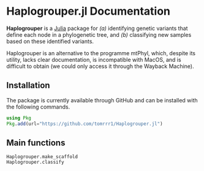 # Haplogrouper.jl Documentation

**Haplogrouper** is a [Julia](http://www.julialang.org) package for *(a)* identifying genetic variants that define each node in a phylogenetic tree, and *(b)* classifying new samples based on these identified variants.

Haplogrouper is an alternative to the programme mtPhyl, which, despite its utility, lacks clear documentation, is incompatible with MacOS, and is difficult to obtain (we could only access it through the Wayback Machine).

## Installation

The package is currently available through GitHub and can be installed with the following commands.

```julia
using Pkg
Pkg.add(url="https://github.com/tomrrr1/Haplogrouper.jl")
```

## Main functions
```@docs
Haplogrouper.make_scaffold
Haplogrouper.classify
```